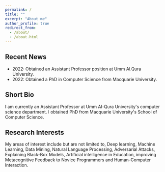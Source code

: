 ```yaml
---
permalink: /
title: ""
excerpt: "About me"
author_profile: true
redirect_from: 
  - /about/
  - /about.html
---
```

Recent News
-----------
- 2022: Obtained an Assistant Professor position at Umm Al.Qura University.
- 2022: Obtained a PhD in Computer Science from Macquarie University. 


Short Bio
---------
I am currently an Assistant Professor at Umm Al-Qura University's computer science department. I obtained PhD from Macquarie University's School of Computer Science.

Research Interests
---------
My areas of interest include but are not limited to, Deep learning, Machine Learning, Data Mining, Natural Language Processing, Adversarial Attacks, Explaining Black-Box Models, Artificial intelligence in Education, improving Metacognitive Feedback to Novice Programmers and Human-Computer Interaction. 
